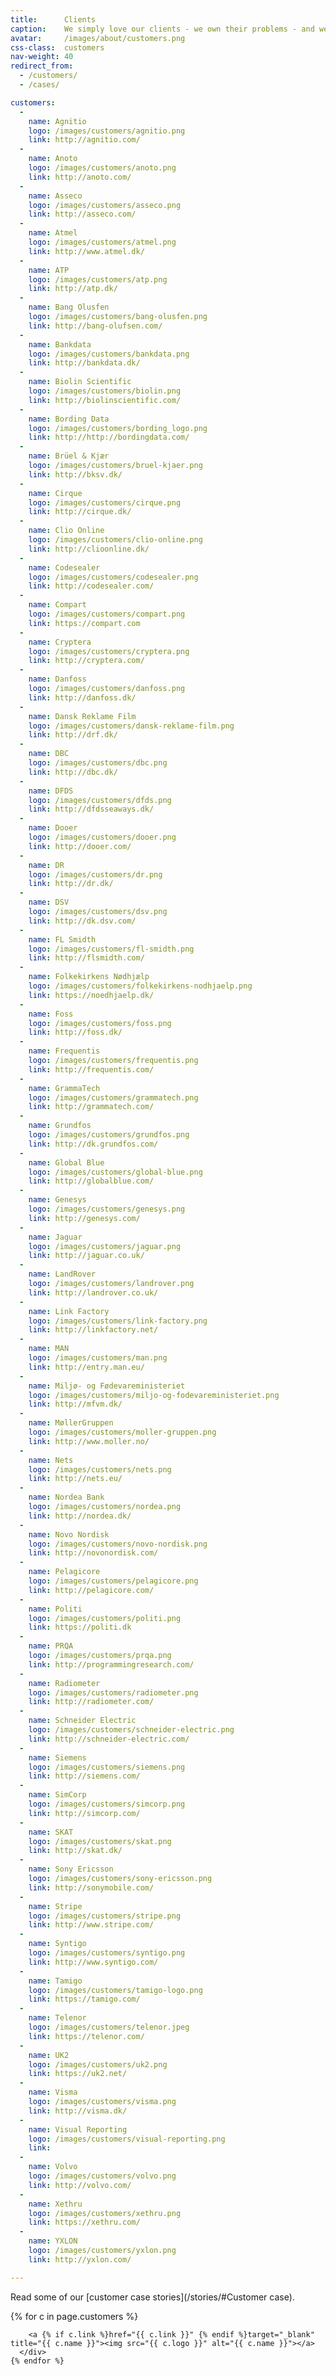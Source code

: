 ```yaml
---
title:      Clients
caption:    We simply love our clients - we own their problems - and we solve them
avatar:     /images/about/customers.png
css-class:  customers
nav-weight: 40
redirect_from:
  - /customers/
  - /cases/

customers:
  -
    name: Agnitio
    logo: /images/customers/agnitio.png
    link: http://agnitio.com/
  -
    name: Anoto
    logo: /images/customers/anoto.png
    link: http://anoto.com/
  -
    name: Asseco
    logo: /images/customers/asseco.png
    link: http://asseco.com/
  -
    name: Atmel
    logo: /images/customers/atmel.png
    link: http://www.atmel.dk/
  -
    name: ATP
    logo: /images/customers/atp.png
    link: http://atp.dk/
  -
    name: Bang Olusfen
    logo: /images/customers/bang-olusfen.png
    link: http://bang-olufsen.com/
  -
    name: Bankdata
    logo: /images/customers/bankdata.png
    link: http://bankdata.dk/
  -
    name: Biolin Scientific
    logo: /images/customers/biolin.png
    link: http://biolinscientific.com/
  -
    name: Bording Data
    logo: /images/customers/bording_logo.png
    link: http://http://bordingdata.com/
  -
    name: Brüel & Kjær
    logo: /images/customers/bruel-kjaer.png
    link: http://bksv.dk/
  -
    name: Cirque
    logo: /images/customers/cirque.png
    link: http://cirque.dk/
  -
    name: Clio Online
    logo: /images/customers/clio-online.png
    link: http://clioonline.dk/
  -
    name: Codesealer
    logo: /images/customers/codesealer.png
    link: http://codesealer.com/
  -
    name: Compart
    logo: /images/customers/compart.png
    link: https://compart.com
  -
    name: Cryptera
    logo: /images/customers/cryptera.png
    link: http://cryptera.com/
  -
    name: Danfoss
    logo: /images/customers/danfoss.png
    link: http://danfoss.dk/
  -
    name: Dansk Reklame Film
    logo: /images/customers/dansk-reklame-film.png
    link: http://drf.dk/
  -
    name: DBC
    logo: /images/customers/dbc.png
    link: http://dbc.dk/
  -
    name: DFDS
    logo: /images/customers/dfds.png
    link: http://dfdsseaways.dk/
  -
    name: Dooer
    logo: /images/customers/dooer.png
    link: http://dooer.com/
  -
    name: DR
    logo: /images/customers/dr.png
    link: http://dr.dk/
  -
    name: DSV
    logo: /images/customers/dsv.png
    link: http://dk.dsv.com/
  -
    name: FL Smidth
    logo: /images/customers/fl-smidth.png
    link: http://flsmidth.com/
  -
    name: Folkekirkens Nødhjælp
    logo: /images/customers/folkekirkens-nodhjaelp.png
    link: https://noedhjaelp.dk/
  -
    name: Foss
    logo: /images/customers/foss.png
    link: http://foss.dk/
  -
    name: Frequentis
    logo: /images/customers/frequentis.png
    link: http://frequentis.com/
  -
    name: GrammaTech
    logo: /images/customers/grammatech.png
    link: http://grammatech.com/
  -
    name: Grundfos
    logo: /images/customers/grundfos.png
    link: http://dk.grundfos.com/
  -
    name: Global Blue
    logo: /images/customers/global-blue.png
    link: http://globalblue.com/
  -
    name: Genesys
    logo: /images/customers/genesys.png
    link: http://genesys.com/
  -
    name: Jaguar
    logo: /images/customers/jaguar.png
    link: http://jaguar.co.uk/
  -
    name: LandRover
    logo: /images/customers/landrover.png
    link: http://landrover.co.uk/
  -
    name: Link Factory
    logo: /images/customers/link-factory.png
    link: http://linkfactory.net/
  -
    name: MAN
    logo: /images/customers/man.png
    link: http://entry.man.eu/
  -
    name: Miljø- og Fødevareministeriet
    logo: /images/customers/miljo-og-fodevareministeriet.png
    link: http://mfvm.dk/
  -
    name: MøllerGruppen
    logo: /images/customers/moller-gruppen.png
    link: http://www.moller.no/
  -
    name: Nets
    logo: /images/customers/nets.png
    link: http://nets.eu/
  -
    name: Nordea Bank
    logo: /images/customers/nordea.png
    link: http://nordea.dk/
  -
    name: Novo Nordisk
    logo: /images/customers/novo-nordisk.png
    link: http://novonordisk.com/
  -
    name: Pelagicore
    logo: /images/customers/pelagicore.png
    link: http://pelagicore.com/
  -
    name: Politi
    logo: /images/customers/politi.png
    link: https://politi.dk
  -
    name: PRQA
    logo: /images/customers/prqa.png
    link: http://programmingresearch.com/
  -
    name: Radiometer
    logo: /images/customers/radiometer.png
    link: http://radiometer.com/
  -
    name: Schneider Electric
    logo: /images/customers/schneider-electric.png
    link: http://schneider-electric.com/
  -
    name: Siemens
    logo: /images/customers/siemens.png
    link: http://siemens.com/
  -
    name: SimCorp
    logo: /images/customers/simcorp.png
    link: http://simcorp.com/
  -
    name: SKAT
    logo: /images/customers/skat.png
    link: http://skat.dk/
  -
    name: Sony Ericsson
    logo: /images/customers/sony-ericsson.png
    link: http://sonymobile.com/
  -
    name: Stripe
    logo: /images/customers/stripe.png
    link: http://www.stripe.com/
  -
    name: Syntigo
    logo: /images/customers/syntigo.png
    link: http://www.syntigo.com/
  -
    name: Tamigo
    logo: /images/customers/tamigo-logo.png
    link: https://tamigo.com/
  -
    name: Telenor
    logo: /images/customers/telenor.jpeg
    link: https://telenor.com/
  -
    name: UK2
    logo: /images/customers/uk2.png
    link: https://uk2.net/
  -
    name: Visma
    logo: /images/customers/visma.png
    link: http://visma.dk/
  -
    name: Visual Reporting
    logo: /images/customers/visual-reporting.png
    link:
  -
    name: Volvo
    logo: /images/customers/volvo.png
    link: http://volvo.com/
  -
    name: Xethru
    logo: /images/customers/xethru.png
    link: https://xethru.com/
  -
    name: YXLON
    logo: /images/customers/yxlon.png
    link: http://yxlon.com/

---
```


Read some of our [customer case stories](/stories/#Customer case).

<div class="image-grid">
  <div class="image-grid-wrapper">
    {% for c in page.customers %}
      <div class="image-grid-cell">

        <a {% if c.link %}href="{{ c.link }}" {% endif %}target="_blank" title="{{ c.name }}"><img src="{{ c.logo }}" alt="{{ c.name }}"></a>
      </div>
    {% endfor %}
  </div>
</div>
